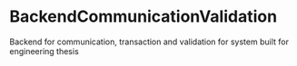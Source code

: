 # BackendCommunicationValidation
Backend for communication, transaction and validation for system built for engineering thesis
